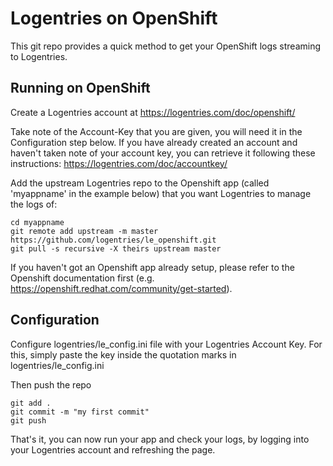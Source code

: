 Logentries on OpenShift
======================

This git repo provides a quick method to get your OpenShift logs streaming to Logentries.

Running on OpenShift
----------------------------

Create a Logentries account at https://logentries.com/doc/openshift/

Take note of the Account-Key that you are given, you will need it in the Configuration step below. If you have already created an account and haven't taken note of your account key, you can retrieve it following these instructions: 
https://logentries.com/doc/accountkey/

Add the upstream Logentries repo to the Openshift app (called 'myappname' in the example below) that you want Logentries to manage the logs of: 

	cd myappname
	git remote add upstream -m master https://github.com/logentries/le_openshift.git
	git pull -s recursive -X theirs upstream master

If you haven't got an Openshift app already setup, please refer to the Openshift documentation first (e.g. https://openshift.redhat.com/community/get-started).

Configuration
-------------

Configure logentries/le_config.ini file with your Logentries Account Key. For this, simply paste the key inside the quotation marks in logentries/le_config.ini

Then push the repo

	git add .
	git commit -m "my first commit"
	git push

That's it, you can now run your app and check your logs, by logging into your Logentries account and refreshing the page.
